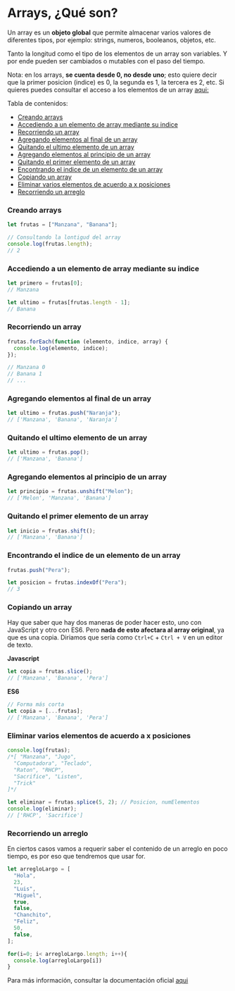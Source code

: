 # Arrays, ¿Qué son?

Un array es un **objeto global** que permite almacenar varios valores de diferentes tipos, por ejemplo: strings, numeros, booleanos, objetos, etc.

Tanto la longitud como el tipo de los elementos de un array son variables. Y por ende pueden ser cambiados o mutables con el paso del tiempo.

Nota: en los arrays, **se cuenta desde 0, no desde uno**; esto quiere decir que la primer posicion (indice) es 0, la segunda es 1, la tercera es 2, etc. Si quieres puedes consultar el acceso a los elementos de un array [aqui:](https://developer.mozilla.org/es/docs/Web/JavaScript/Reference/Global_Objects/Array)

Tabla de contenidos:

- [Creando arrays](#creando-arrays)
- [Accediendo a un elemento de array mediante su indice](#accediendo-a-un-elemento-de-array-mediante-su-indice)
- [Recorriendo un array](#recorriendo-un-array)
- [Agregando elementos al final de un array](#agregando-elementos-al-final-de-un-array)
- [Quitando el ultimo elemento de un array](#quitando-el-ultimo-elemento-de-un-array)
- [Agregando elementos al principio de un array](#agregando-elementos-al-principio-de-un-array)
- [Quitando el primer elemento de un array](#quitando-el-primer-elemento-de-un-array)
- [Encontrando el indice de un elemento de un array](#encontrando-el-indice-de-un-elemento-de-un-array)
- [Copiando un array](#copiando-un-array)
- [Eliminar varios elementos de acuerdo a x posiciones](#eliminar-varios-elementos-de-acuerdo-a-x-posiciones)
- [Recorriendo un arreglo](#recorriendo-un-arreglo)

### Creando arrays

```javascript
let frutas = ["Manzana", "Banana"];

// Consultando la lontigud del array
console.log(frutas.length);
// 2
```

### Accediendo a un elemento de array mediante su indice

```javascript
let primero = frutas[0];
// Manzana

let ultimo = frutas[frutas.length - 1];
// Banana
```

### Recorriendo un array

```javascript
frutas.forEach(function (elemento, indice, array) {
  console.log(elemento, indice);
});

// Manzana 0
// Banana 1
// ...
```

### Agregando elementos al final de un array

```javascript
let ultimo = frutas.push("Naranja");
// ['Manzana', 'Banana', 'Naranja']
```

### Quitando el ultimo elemento de un array

```javascript
let ultimo = frutas.pop();
// ['Manzana', 'Banana']
```

### Agregando elementos al principio de un array

```javascript
let principio = frutas.unshift("Melon");
// ['Melon', 'Manzana', 'Banana']
```

### Quitando el primer elemento de un array

```javascript
let inicio = frutas.shift();
// ['Manzana', 'Banana']
```

### Encontrando el indice de un elemento de un array

```javascript
frutas.push("Pera");

let posicion = frutas.indexOf("Pera");
// 3
```

### Copiando un array

Hay que saber que hay dos maneras de poder hacer esto, uno con JavaScript y otro con ES6. Pero **nada de esto afectara al array original**, ya que es una copia. Diriamos que sería como `Ctrl+C` + `Ctrl + V` en un editor de texto.

**Javascript**

```javascript
let copia = frutas.slice();
// ['Manzana', 'Banana', 'Pera']
```

**ES6**

```javascript
// Forma más corta
let copia = [...frutas];
// ['Manzana', 'Banana', 'Pera']
```

### Eliminar varios elementos de acuerdo a x posiciones

```javascript
console.log(frutas);
/*[ "Manzana", "Jugo",
  "Computadora", "Teclado",
  "Raton", "RHCP",
  "Sacrifice", "Listen",
  "Trick"
]*/

let eliminar = frutas.splice(5, 2); // Posicion, numElementos
console.log(eliminar);
// ['RHCP', 'Sacrifice']
```

### Recorriendo un arreglo

En ciertos casos vamos a requerir saber el contenido de un arreglo en poco tiempo, es por eso que tendremos que usar for.

```javascript
let arregloLargo = [
  "Hola",
  23,
  "Luis",
  "Miguel",
  true,
  false,
  "Chanchito",
  "Feliz",
  50,
  false,
];

for(i=0; i< arregloLargo.length; i++){
  console.log(arregloLargo[i])
}
```

Para más información, consultar la documentación oficial [aqui](https://developer.mozilla.org/es/docs/Web/JavaScript/Reference/Global_Objects/Array)
